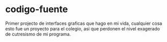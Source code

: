 # codigo-fuente
Primer projecto de interfaces graficas que hago en mi vida, cualquier cosa esto fue un proyecto para el colegio, asi que perdonen el nivel exagerado de cutresismo de mi programa.
